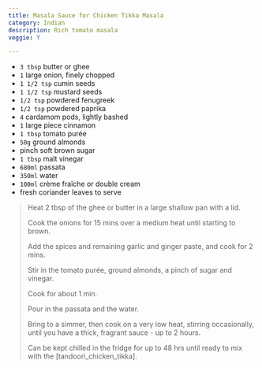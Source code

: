 ```yaml
---
title: Masala Sauce for Chicken Tikka Masala 
category: Indian
description: Rich tomato masala
veggie: Y

--- 
```


* `3 tbsp` butter or ghee
* `1` large onion, finely chopped
* `1 1/2 tsp` cumin seeds
* `1 1/2 tsp` mustard seeds
* `1/2 tsp` powdered fenugreek
* `1/2 tsp` powdered paprika
* `4` cardamom pods, lightly bashed
* `1` large piece cinnamon
* `1 tbsp` tomato purée
* `50g` ground almonds
* pinch soft brown sugar
* `1 tbsp` malt vinegar
* `680ml` passata
* `350ml` water
* `100ml` crème fraîche or double cream
* fresh coriander leaves to serve
 
> Heat 2 tbsp of the ghee or butter in a large shallow pan with a lid. 
>
> Cook the onions for 15 mins over a medium heat until starting to brown. 
>
> Add the spices and remaining garlic and ginger paste, and cook for 2 mins. 
>
> Stir in the tomato purée, ground almonds, a pinch of sugar and vinegar. 
>
> Cook for about 1 min. 
>
> Pour in the passata and the water. 
>
> Bring to a simmer, then cook on a very low heat, stirring occasionally, until you have a thick, fragrant sauce - up to 2 hours. 
>
> Can be kept chilled in the fridge for up to 48 hrs until ready to mix with the [tandoori_chicken_tikka].


